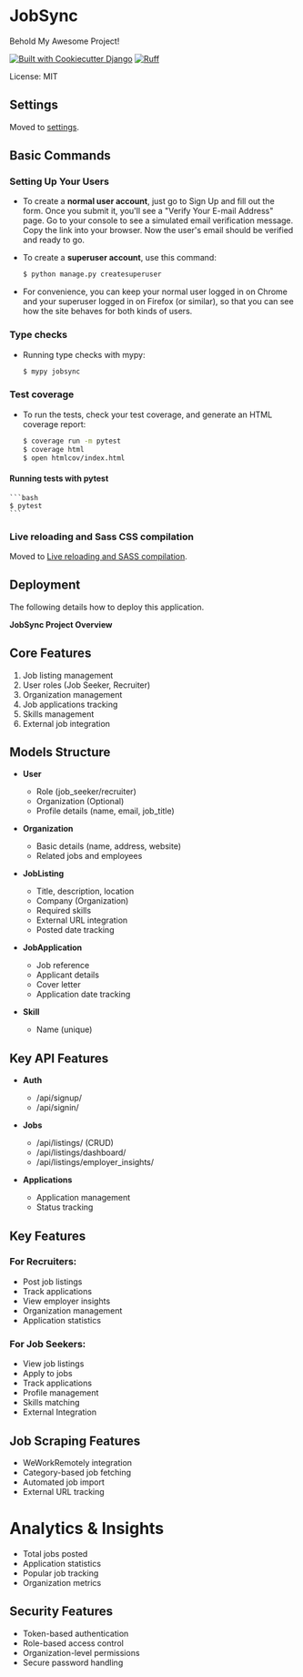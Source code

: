 # JobSync

Behold My Awesome Project!

[![Built with Cookiecutter Django](https://img.shields.io/badge/built%20with-Cookiecutter%20Django-ff69b4.svg?logo=cookiecutter)](https://github.com/cookiecutter/cookiecutter-django/)
[![Ruff](https://img.shields.io/endpoint?url=https://raw.githubusercontent.com/astral-sh/ruff/main/assets/badge/v2.json)](https://github.com/astral-sh/ruff)

License: MIT

## Settings

Moved to [settings](https://cookiecutter-django.readthedocs.io/en/latest/1-getting-started/settings.html).

## Basic Commands

### Setting Up Your Users

- To create a **normal user account**, just go to Sign Up and fill out the form. Once you submit it, you'll see a "Verify Your E-mail Address" page. Go to your console to see a simulated email verification message. Copy the link into your browser. Now the user's email should be verified and ready to go.

- To create a **superuser account**, use this command:

    ```bash
    $ python manage.py createsuperuser
    ```

- For convenience, you can keep your normal user logged in on Chrome and your superuser logged in on Firefox (or similar), so that you can see how the site behaves for both kinds of users.

### Type checks

- Running type checks with mypy:

    ```bash
    $ mypy jobsync
    ```

### Test coverage

- To run the tests, check your test coverage, and generate an HTML coverage report:

    ```bash
    $ coverage run -m pytest
    $ coverage html
    $ open htmlcov/index.html
    ```

#### Running tests with pytest

    ```bash
    $ pytest
    ```

### Live reloading and Sass CSS compilation

Moved to [Live reloading and SASS compilation](https://cookiecutter-django.readthedocs.io/en/latest/2-local-development/developing-locally.html#using-webpack-or-gulp).

## Deployment

The following details how to deploy this application.

**JobSync Project Overview**

## Core Features

1. Job listing management
2. User roles (Job Seeker, Recruiter)
3. Organization management
4. Job applications tracking
5. Skills management
6. External job integration

## Models Structure

- **User**
  - Role (job_seeker/recruiter)
  - Organization (Optional)
  - Profile details (name, email, job_title)

- **Organization**
  - Basic details (name, address, website)
  - Related jobs and employees

- **JobListing**
  - Title, description, location
  - Company (Organization)
  - Required skills
  - External URL integration
  - Posted date tracking

- **JobApplication**
  - Job reference
  - Applicant details
  - Cover letter
  - Application date tracking

- **Skill**
  - Name (unique)

## Key API Features

- **Auth**
  - /api/signup/
  - /api/signin/

- **Jobs**
  - /api/listings/ (CRUD)
  - /api/listings/dashboard/
  - /api/listings/employer_insights/

- **Applications**
  - Application management
  - Status tracking

## Key Features

### For Recruiters:

- Post job listings
- Track applications
- View employer insights
- Organization management
- Application statistics

### For Job Seekers:

- View job listings
- Apply to jobs
- Track applications
- Profile management
- Skills matching
- External Integration

## Job Scraping Features
- WeWorkRemotely integration
- Category-based job fetching
- Automated job import
- External URL tracking

# Analytics & Insights
- Total jobs posted
- Application statistics
- Popular job tracking
- Organization metrics

## Security Features
- Token-based authentication
- Role-based access control
- Organization-level permissions
- Secure password handling
